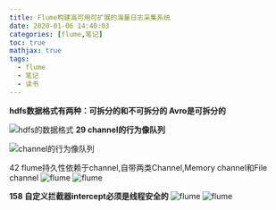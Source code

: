 ```yaml
---
title: Flume构建高可用可扩展的海量日志采集系统
date: 2020-01-06 14:40:03
categories: [flume,笔记]
toc: true
mathjax: true
tags:
  - flume
  - 笔记
  - 读书
---
```

**hdfs数据格式有两种：可拆分的和不可拆分的
Avro是可拆分的**
<!-- more-->

![hdfs的数据格式](1.bmp)
**29  channel的行为像队列**

![channel的行为像队列](2.bmp)


42 flume持久性依赖于channel,自带两类Channel,Memory channel和File channel
![flume](3.bmp)
![flume](4.bmp)

**158  自定义拦截器intercept必须是线程安全的**
![flume](5.bmp)
![flume](6.bmp)